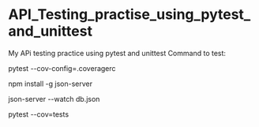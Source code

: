 # API_Testing_practise_using_pytest_and_unittest
My APi testing practice using pytest and unittest
Command to test:

pytest --cov-config=.coveragerc


npm install -g json-server


json-server --watch db.json

pytest --cov=tests
